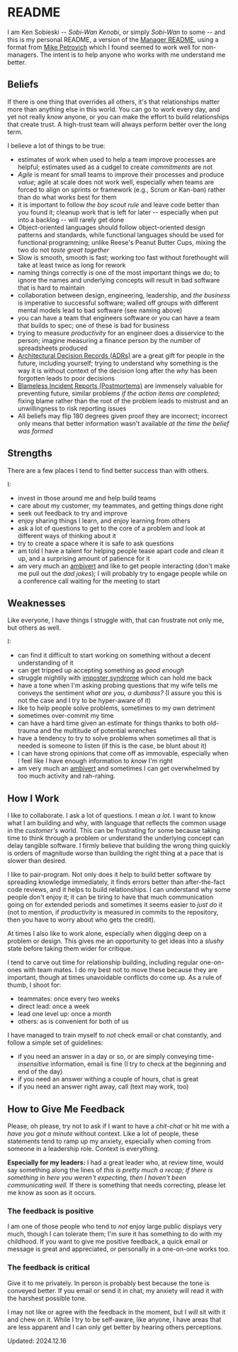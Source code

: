 # README
I am Ken Sobieski -- *Sobi-Wan Kenobi*, or simply *Sobi-Wan* to some -- and this is my personal README, a version of the [Manager README](https://useworkshop.com/resources/manager-readme-template-example/), using a format from [Mike Petrovich](https://petro.blog/my-personal-readme-13287f18223d) which I found seemed to work well for non-managers. The intent is to help anyone who works with me understand me better.

## Beliefs
If there is one thing that overrides all others, it's that relationships matter more than anything else in this world. You can go to work every day, and yet not really *know* anyone, or you can make the effort to build relationships that create trust. A high-trust team will always perform better over the long term.

I believe a lot of things to be true:
- estimates of work when used to help a team improve processes are helpful; estimates used as a cudgel to create *commitments* are not
- *Agile* is meant for small teams to improve their processes and produce *value*; agile at scale does not work well, especially when teams are forced to align on sprints or framework (e.g., Scrum or Kan-ban) rather than do what works best for them
- it is important to follow *the boy scout rule* and leave code better than you found it; cleanup work that is left for later -- especially when put into a backlog -- will rarely get done
- Object-oriented languages should follow object-oriented design patterns and standards, while functional languages should be used for functional programming; unlike Reese's Peanut Butter Cups, mixing the two do not *taste great together*
- Slow is smooth, smooth is fast; working too fast without forethought will take at least twice as long for rework
- naming things correctly is one of the most important things we do; to ignore the names and underlying concepts will result in bad software that is hard to maintain
- collaboration between design, engineering, leadership, and *the business* is imperative to successful software; walled off groups with different mental models lead to bad software (see naming above)
- you can have a team that engineers software or you can have a team that builds to spec; one of these is bad for business
- trying to measure *productivity* for an engineer does a disservice to the person; imagine measuring a finance person by the number of spreadsheets produced
- [Architectural Decision Records (ADRs)](https://adr.github.io/) are a great gift for people in the future, including yourself; trying to understand why something is the way it is without context of the decision long after the *why* has been forgotten leads to poor decisions
- [Blameless Incident Reports (Postmortems)](https://sre.google/sre-book/postmortem-culture/) are immensely valuable for preventing future, similar problems *if the action items are completed*; fixing blame rather than the root of the problem leads to mistrust and an unwillingness to risk reporting issues
- All beliefs may flip 180 degrees given proof they are incorrect; incorrect only means that better information wasn't available *at the time the belief was formed*

## Strengths
There are a few places I tend to find better success than with others. 

I:
- invest in those around me and help build teams
- care about my customer, my teammates, and getting things done right
- seek out feedback to try and improve
- enjoy sharing things I learn, and enjoy learning from others
- ask a lot of questions to get to the core of a problem and look at different ways of thinking about it
- try to create a space where it is safe to ask questions
- am told I have a talent for helping people tease apart code and clean it up, and a surprising amount of patience for it
- am very much an [ambivert](https://dictionary.cambridge.org/us/dictionary/english/ambivert) and like to get people interacting (don't make me pull out the *dad jokes*); I will probably try to engage people while on a conference call waiting for the meeting to start

## Weaknesses
Like everyone, I have things I struggle with, that can frustrate not only me, but others as well. 

I:
- can find it difficult to start working on something without a decent understanding of it
- can get tripped up accepting something as *good enough*
- struggle mightily with [imposter syndrome](https://en.wikipedia.org/wiki/Impostor_syndrome) which can hold me back
- have a tone when I'm asking probing questions that my wife tells me conveys the sentiment *what are you, a dumbass?* (I assure you this is not the case and I try to be hyper-aware of it)
- like to help people solve problems, sometimes to my own detriment
- sometimes over-commit my time
- can have a hard time given an estimate for things thanks to both old-trauma and the multitude of potential wrenches
- have a tendency to try to solve problems when sometimes all that is needed is someone to listen (if this is the case, be blunt about it)
- I can have strong opinions that come off as immovable, especially when I feel like I have enough information to *know* I'm right
- am very much an [ambivert](https://dictionary.cambridge.org/us/dictionary/english/ambivert) and sometimes I can get overwhelmed by too much activity and rah-rahing.

## How I Work
I like to collaborate. I ask a lot of questions. I mean *a lot*. I want to know what I am building and why, with language that reflects the common usage in the *customer's* world. This can be frustrating for some because taking time to think through a problem or understand the underlying concept can delay tangible software. I firmly believe that building the wrong thing quickly is orders of magnitude worse than building the right thing at a pace that is slower than desired.

I like to pair-program. Not only does it help to build better software by spreading knowledge immediately, it finds errors better than after-the-fact code reviews, and it helps to build relationships. I can understand why some people don't enjoy it; it can be tiring to have that much communication going on for extended periods and sometimes it seems easier to *just do it* (not to mention, if *productivity* is measured in commits to the repository, then you have to worry about who gets the credit).

At times I also like to work alone, especially when digging deep on a problem or design. This gives me an opportunity to get ideas into a *slushy* state before taking them wider for critique.

I tend to carve out time for relationship building, including regular one-on-ones with team mates. I do my best not to move these because they are important, though at times unavoidable conflicts do come up. As a rule of thumb, I shoot for:
- teammates: once every two weeks
- direct lead: once a week
- lead one level up: once a month
- others: as is convenient for both of us

I have managed to train myself to *not* check email or chat constantly, and follow a simple set of guidelines:
- if you need an answer in a day or so, or are simply conveying time-*insensitive* information, email is fine (I try to check at the beginning and end of the day)
- if you need an answer withing a couple of hours, chat is great
- if you need an answer right away, call (text may work, too)

## How to Give Me Feedback
Please, oh please, try not to ask if I want to have a *chit-chat* or hit me with a *have you got a minute* without context. Like a lot of people, these statements tend to ramp up my anxiety, especially when coming from someone in a leadership role. Context is everything.

**Especially for my leaders:** I had a great leader who, at review time, would say something along the lines of *this is pretty much a recap; if there is something in here you weren't expecting, then I haven't been communicating well.* If there is something that needs correcting, please let me know as soon as it occurs. 

### The feedback is positive
I am one of those people who tend to *not* enjoy large public displays very much, though I can tolerate them; I'm sure it has something to do with my childhood. If you want to give me positive feedback, a quick email or message is great and appreciated, or personally in a one-on-one works too.

### The feedback is critical
Give it to me privately. In person is probably best because the tone is conveyed better. If you email or send it in chat, my anxiety will read it with the harshest possible tone.

 I may not like or agree with the feedback in the moment, but I *will* sit with it and chew on it. While I try to be self-aware, like anyone, I have areas that are less apparent and I can only get better by hearing others perceptions.

 Updated: 2024.12.16
